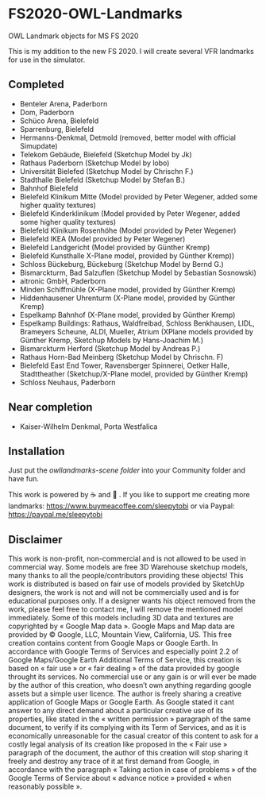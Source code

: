 # FS2020-OWL-Landmarks
OWL Landmark objects for MS FS 2020

This is my addition to the new FS 2020. I will create several VFR landmarks for use in the simulator.

## Completed
* Benteler Arena, Paderborn
* Dom, Paderborn
* Schüco Arena, Bielefeld
* Sparrenburg, Bielefeld
* Hermanns-Denkmal, Detmold (removed, better model with official Simupdate)
* Telekom Gebäude, Bielefeld (Sketchup Model by Jk)
* Rathaus Paderborn (Sketchup Model by lobo)
* Universität Bielefed (Sketchup Model by Chrischn F.)
* Stadthalle Bielefeld (Sketchup Model by Stefan B.)
* Bahnhof Bielefeld
* Bielefeld Klinikum Mitte (Model provided by Peter Wegener, added some higher quality textures)
* Bielefeld Kinderklinikum (Model provided by Peter Wegener, added some higher quality textures)
* Bielefeld Klinikum Rosenhöhe (Model provided by Peter Wegener)
* Bielefeld IKEA (Model provided by Peter Wegener)
* Bielefeld Landgericht (Model provided by Günther Kremp)
* Bielefeld Kunsthalle X-Plane model, provided by Günther Kremp))
* Schloss Bückeburg, Bückeburg (Sketchup Model by Bernd G.)
* Bismarckturm, Bad Salzuflen (Sketchup Model by Sebastian Sosnowski)
* aitronic GmbH, Paderborn
* Minden Schiffmühle (X-Plane model, provided by Günther Kremp)
* Hiddenhausener Uhrenturm (X-Plane model, provided by Günther Kremp)
* Espelkamp Bahnhof (X-Plane model, provided by Günther Kremp)
* Espelkamp Buildings: Rathaus, Waldfreibad, Schloss Benkhausen, LIDL, Brameyers Scheune, ALDI, Mueller, Atrium (XPlane models provided by Günther Kremp, Sketchup Models by Hans-Joachim M.)
* Bismarckturm Herford (Sketchup Model by Andreas P.)
* Rathaus Horn-Bad Meinberg (Sketchup Model by Chrischn. F)
* Bielefeld East End Tower, Ravensberger Spinnerei, Oetker Halle, Stadttheather (Sketchup/X-Plane model, provided by Günther Kremp)
* Schloss Neuhaus, Paderborn

## Near completion
* Kaiser-Wilhelm Denkmal, Porta Westfalica


## Installation
Just put the *owllandmarks-scene folder* into your Community folder and have fun.


This work is powered by :coffee: and :beer: . If you like to support me creating more landmarks: https://www.buymeacoffee.com/sleepytobi or via Paypal: https://paypal.me/sleepytobi 


## Disclaimer
This work is non-profit, non-commercial and is not allowed to be used in commercial way. 
Some models are free 3D Warehouse sketchup models, many thanks to all the people/contributors providing these objects!
This work is distributed is based on fair use of models provided by SketchUp designers, the work is not and will not be commercially used and is for educational purposes only. If a designer wants his object removed from the work, please feel free to contact me, I will remove the mentioned model immediately.
Some of this models including 3D data and textures are copyrighted by « Google Map data ». Google Maps and Map data are provided by © Google, LLC, Mountain View, California, US. This free creation contains content from Google Maps or Google Earth. In accordance with Google Terms of Services and especially point 2.2 of Google Maps/Google Earth Additional Terms of Service, this creation is based on « fair use » or « fair dealing » of the data provided by google throught its services. No commercial use or any gain is or will ever be made by the author of this creation, who doesn’t own anything regarding google assets but a simple user licence. The author is freely sharing a creative application of Google Maps or Google Earth. As Google stated it cant answer to any direct demand about a particular creative use of its properties, like stated in the « written permission » paragraph of the same document, to verify if its complying with its Term of Services, and as it is economically unreasonable for the casual creator of this content to ask for a costly legal analysis of its creation like proposed in the « Fair use » paragraph of the document, the author of this creation will stop sharing it freely and destroy any trace of it at first demand from Google, in accordance with the paragraph « Taking action in case of problems » of the Google Terms of Service about « advance notice » provided « when reasonably possible ».
